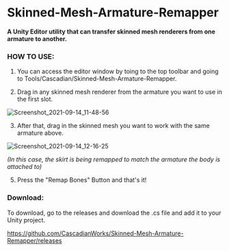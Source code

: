 # Skinned-Mesh-Armature-Remapper
**A Unity Editor utility that can transfer skinned mesh renderers from one armature to another.**

### HOW TO USE:
1. You can access the editor window by toing to the top toolbar and going to Tools/Cascadian/Skinned-Mesh-Armature-Remapper.

2. Drag in any skinned mesh renderer from the armature you want to use in the first slot.

![Screenshot_2021-09-14_11-48-56](https://user-images.githubusercontent.com/90723146/133324220-9094bb3b-dc59-4033-9f4f-5f38c2f0c9e6.png)

3. After that, drag in the skinned mesh you want to work with the same armature above.

![Screenshot_2021-09-14_12-16-25](https://user-images.githubusercontent.com/90723146/133327729-0118ef81-246f-47f8-93dd-3f264d6a020e.png)

*(In this case, the skirt is being remapped to match the armature the body is attached to)*

5. Press the "Remap Bones" Button and that's it!

### Download:
To download, go to the releases and download the .cs file and add it to your Unity project.

https://github.com/CascadianWorks/Skinned-Mesh-Armature-Remapper/releases
